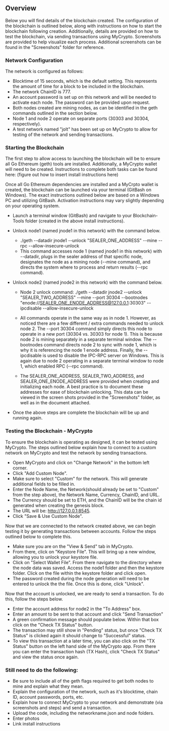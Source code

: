 ## Overview
Below you will find details of the blockchain created.  The configuration of the blockchain is outlined below, along with instructions on how to start the blockchain following creation.  Additionally, details are provided on how to test the blockchain, via sending transactions using MyCrypto.  Screenshots are provided to help visualize each process.  Additional screenshots can be found in the "Screenshots" folder for reference.  

### Network Configuration
The network is configured as follows: 
- Blocktime of 15 seconds, which is the default setting.  This represents the amount of time for a block to be included in the blockchain. 
- The network ChainID is 777. 
- An account password is set up on this network and will be needed to activate each node.  The password can be provided upon request. 
- Both nodes created are mining nodes, as can be identified in the geth commands outlined in the section below. 
- Node 1 and node 2 operate on separate ports (30303 and 30304, respectively). 
- A test network named "jolt" has been set up on MyCrypto to allow for testing of the network and sending transactions. 

### Starting the Blockchain 
The first step to allow access to launching the blockchain will be to ensure all Go Ethereum (geth) tools are installed.  Additionally, a MyCrypto wallet will need to be created.  Instructions to complete both tasks can be found here: (figure out how to insert install instructions here)

Once all Go Ethereum dependencies are installed and a MyCrpto wallet is created, the blockchain can be launched via your terminal (GitBash on Windows).  The exact instructions outlined below are based on a Windows PC and utilizing GitBash.  Activation instructions may vary slightly depending on your operating system.  

- Launch a terminal window (GitBash) and navigate to your Blockchain-Tools folder (created in the above install instructions).  
- Unlock node1 (named jnode1 in this network) with the command below.  

  -  ./geth --datadir jnode1 --unlock "SEALER_ONE_ADDRESS" --mine --rpc --allow-insecure-unlock
  - This command accesses node 1 (named jnode1 in this network) with --datadir, plugs in the sealer address of that specific node, designates the node as a mining node (--mine command), and directs the system where to process and return results (--rpc command). 

- Unlock node2 (named jnode2 in this network) with the command below.
  - Node 2 unlock command:  ./geth --datadir jnode2 --unlock "SEALER_TWO_ADDRESS" --mine --port 30304 --bootnodes "enode://SEALER_ONE_ENODE_ADDRESS@127.0.0.1:30303" --ipcdisable --allow-insecure-unlock
  - All commands operate in the same way as in node 1.  However, as noticed there are a few different / extra commands needed to unlock node 2.  The --port 30304 command simply directs this node to operate in a new port (30304 vs. 30303 for node 1).  This is because node 2 is mining separately in a separate terminal window.  The --bootnodes command directs node 2 to sync with node 1, which is why it is referencing the node 1 enode address.  Finally, the --ipcdisable is used to disable the IPC-RPC server on Windows.  This is again due to node 2 operating in a separate terminal window to node 1, which enabled RPC (--rpc command). 

  - The SEALER_ONE_ADDRESS, SEALER_TWO_ADDRESS, and SEALER_ONE_ENODE_ADDRESS were provided when creating and initializing each node.  A best practice is to document these addresses for ease of blockchain unlocking.  This data can be viewed in the screen shots provided in the "Screenshots" folder, as well as in the document attached.  
- Once the above steps are complete the blockchain will be up and running again.  

### Testing the Blockchain - MyCrypto
To ensure the blockchain is operating as designed, it can be tested using MyCrypto.  The steps outlined below explain how to connect to a custom network on MyCrypto and test the network by sending transactions.  

- Open MyCrypto and click on "Change Network" in the bottom left corner. 
- Click "Add Custom Node". 
- Make sure to select "Custom" for the network.  This will generate additional fields to be filled in.  
- Enter the Node Name, the Network(should already be set to "Custom" from the step above), the Network Name, Currency, ChainID, and URL. 
- The Currency should be set to ETH, and the ChainID will be the chain id generated when creating the genesis block. 
- The URL will be: http://127.0.0.1:8545. 
- Click "Save & Use Custom Node".

Now that we are connected to the network created above, we can begin testing it by generating transactions between accounts.  Follow the steps outlined below to complete this. 

- Make sure you are on the "View & Send" tab in MyCrypto. 
- From there, click on "Keystore File".  This will bring up a new window, allowing you to unlock your keystore file. 
- Click on "Select Wallet File".  From there navigate to the directory where the node data was saved.  Access the node1 folder and then the keystore folder.  Click on the file within the keystore folder and click open.  
- The password created during the node generation will need to be entered to unlock the the file.  Once this is done, click "Unlock". 

Now that the account is unlocked, we are ready to send a transaction.  To do this, follow the steps below. 

- Enter the account address for node2 in the "To Address" box.  
- Enter an amount to be sent to that account and click "Send Transaction"
- A green confirmation message should populate below.  Within that box click on the "Check TX Status" button.  
- The transaction may still show in "Pending" status, but once "Check TX Status" is clicked again it should change to "Successful" status. 
- To view this transaction at a later time, you can also click on the "TX Status" button on the left hand side of the MyCrypto app.  From there you can enter the transaction hash (TX Hash), click "Check TX Status" and view the status once again.  






### Still need to do the following: 
- Be sure to include all of the geth flags required to get both nodes to mine and explain what they mean.
- Explain the configuration of the network, such as it's blocktime, chain ID, account passwords, ports, etc.
- Explain how to connect MyCrypto to your network and demonstrate (via screenshots and steps) and send a transaction.
- Upload the code, including the networkname.json and node folders.
- Enter photos
- Link install instructions

